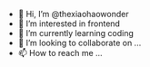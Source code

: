 - 👋 Hi, I’m @thexiaohaowonder
- 👀 I’m interested in frontend
- 🌱 I’m currently learning coding
- 💞️ I’m looking to collaborate on ...
- 📫 How to reach me ...

<!---
thexiaohaowonder/thexiaohaowonder is a ✨ special ✨ repository because its `README.md` (this file) appears on your GitHub profile.
You can click the Preview link to take a look at your changes.
--->
